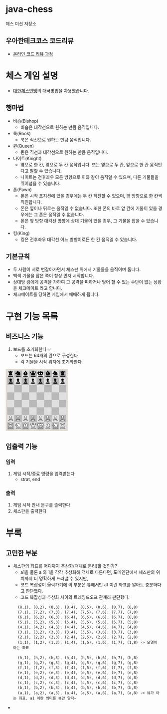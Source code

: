 # java-chess

체스 미션 저장소

## 우아한테크코스 코드리뷰

- [온라인 코드 리뷰 과정](https://github.com/woowacourse/woowacourse-docs/blob/master/maincourse/README.md)

# 체스 게임 설명

- [대한체스연맹](http://www.kchess.or.kr/%EB%8C%80%EA%B5%AD%EB%B0%A9%EB%B2%95/)의 대국방법을 차용했습니다.

## 행마법

- 비숍(Bishop)
    - 비숍은 대각선으로 원하는 만큼 움직입니다.
- 룩(Rook)
    - 룩은 직선으로 원하는 만큼 움직입니다.
- 퀸(Queen)
    - 퀸은 직선과 대각선으로 원하는 만큼 움직입니다.
- 나이트(Knight)
    - 옆으로 한 칸, 앞으로 두 칸 움직입니다. 또는 옆으로 두 칸, 앞으로 한 칸 움직인다고 말할 수 있습니다.
    - 나이트는 전후좌우 모든 방향으로 이와 같이 움직일 수 있으며, 다른 기물들을 뛰어넘을 수 있습니다.
- 폰(Pawn)
    - 폰은 시작 포지션에 있을 경우에는 두 칸 직진할 수 있으며, 앞 방향으로 한 칸씩 직진합니다.
    - 폰은 옆이나 뒤로는 움직일 수 없습니다. 또한 폰의 바로 앞 칸에 기물이 있을 경우에는 그 폰은 움직일 수 없습니다.
    - 폰은 앞 방향 대각선 방향에 상대 기물이 있을 경우, 그 기물을 잡을 수 있습니다.
- 킹(King)
    - 킹은 전후좌우 대각선 어느 방향이로든 한 칸 움직일 수 있습니다.

## 기본규칙

- 두 사람이 서로 번갈아가면서 체스판 위에서 기물들을 움직이며 둡니다.
- 백색 기물을 잡은 쪽이 항상 먼저 시작합니다.
- 상대방 킹에게 공격을 가하여 그 공격을 피하거나 방어 할 수 있는 수단이 없는 상황을 체크메이트 라고 합니다.
- 체크메이트를 당하면 게임에서 패배하게 됩니다.

# 구현 기능 목록

## 비즈니스 기능

1. 보드를 초기화한다 ✅
    - 보드는 64개의 칸으로 구성한다
    - 각 기물을 시작 위치에 초기화한다

![image.png](./image/initialBoard.png)

## 입출력 기능

### 입력

1. 게임 시작/종료 명령을 입력받는다
    - strat, end

### 출력

1. 게임 시작 안내 문구를 출력한다
2. 체스판을 출력한다

# 부록

## 고민한 부분

- 체스판의 좌표를 어디까지 추상화(객체로 분리)할 것인가?
    - a1을 물론 a 와 1을 각각 추상화해 객체로 다룬다면, 도메인단에서 체스판의 위치까지 더 명확하게 드러낼 수 있지만,
    - 코드 복잡성이 올락가기에 이 부분은 뷰에서만 a1 이란 좌표를 알아도 충분하다고 판단했다.
    - 코드 복잡성과 추상화 사이의 트레잉드오프 관계라 판단했다.
  ```
    (8,1), (8,2), (8,3), (8,4), (8,5), (8,6), (8,7), (8,8)
    (7,1), (7,2), (7,3), (7,4), (7,5), (7,6), (7,7), (7,8)
    (6,1), (6,2), (6,3), (6,4), (6,5), (6,6), (6,7), (6,8)
    (5,1), (5,2), (5,3), (5,4), (5,5), (5,6), (5,7), (5,8)
    (4,1), (4,2), (4,3), (4,4), (4,5), (4,6), (4,7), (4,8)
    (3,1), (3,2), (3,3), (3,4), (3,5), (3,6), (3,7), (3,8)
    (2,1), (2,2), (2,3), (2,4), (2,5), (2,6), (2,7), (2,8)
    (1,1), (1,2), (1,3), (1,4), (1,5), (1,6), (1,7), (1,8) -> 모델이 아는 좌표
    
    (h,1), (h,2), (h,3), (h,4), (h,5), (h,6), (h,7), (h,8)
    (g,1), (g,2), (g,3), (g,4), (g,5), (g,6), (g,7), (g,8)
    (f,1), (f,2), (f,3), (f,4), (f,5), (f,6), (f,7), (f,8)
    (e,1), (e,2), (e,3), (e,4), (e,5), (e,6), (e,7), (e,8)
    (d,1), (d,2), (d,3), (d,4), (d,5), (d,6), (d,7), (d,8)
    (c,1), (c,2), (c,3), (c,4), (c,5), (c,6), (c,7), (c,8)
    (b,1), (b,2), (b,3), (b,4), (b,5), (b,6), (b,7), (b,8)
    (a,1), (a,2), (a,3), (a,4), (a,5), (a,6), (a,7), (a,8) -> 뷰가 아는 좌표. a1 이란 의미를 뷰만 알자~
  ```
- 
